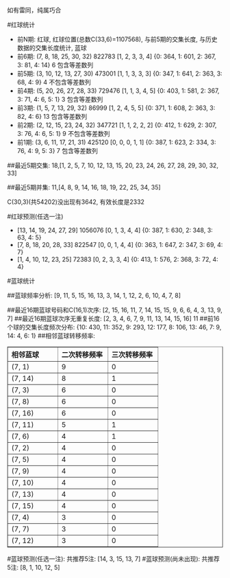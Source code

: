 <!-- 
.. title: 双色球2012148期(2012-12-16)数据分析报告
.. slug: slott-2012148-2012-12-16-report
.. date: 2012-12-17 08:00:00 UTC+08:00
.. tags: Lottery
.. link: 
.. description: 
.. type: text
-->

如有雷同，纯属巧合

<!-- TEASER_END-->

#红球统计

- 前N期: 红球, 红球位置(总数C(33,6)=1107568), 与前5期的交集长度, 与历史数据的交集长度统计, 蓝球
- 前6期: (7, 8, 18, 25, 30, 32) 822783 [1, 2, 3, 3, 4] {0: 364, 1: 601, 2: 367, 3: 81, 4: 14} 6 包含等差数列
- 前5期: (3, 10, 12, 13, 27, 30) 473001 [1, 1, 3, 3, 3] {0: 347, 1: 641, 2: 363, 3: 68, 4: 9} 4 不包含等差数列
- 前4期: (5, 20, 26, 27, 28, 33) 729476 [1, 1, 3, 4, 5] {0: 403, 1: 581, 2: 367, 3: 71, 4: 6, 5: 1} 3 包含等差数列
- 前3期: (1, 5, 7, 13, 29, 32) 86999 [1, 2, 4, 5, 5] {0: 371, 1: 608, 2: 363, 3: 82, 4: 6} 13 包含等差数列
- 前2期: (2, 12, 15, 23, 24, 32) 347721 [1, 1, 2, 2, 2] {0: 412, 1: 629, 2: 307, 3: 76, 4: 6, 5: 1} 9 不包含等差数列
- 前1期: (3, 6, 11, 17, 21, 31) 425120 [0, 0, 0, 1, 1] {0: 387, 1: 623, 2: 334, 3: 76, 4: 9, 5: 3} 7 包含等差数列

##最近5期交集:
18,[1, 2, 5, 7, 10, 12, 13, 15, 20, 23, 24, 26, 27, 28, 29, 30, 32, 33]

##最近5期并集:
11,[4, 8, 9, 14, 16, 18, 19, 22, 25, 34, 35]

C(30,3)(共54202)没出现有3642, 
有效长度是2332

#红球预测(任选一注)

- [13, 14, 19, 24, 27, 29] 1056076 [0, 1, 3, 4, 4] {0: 387, 1: 630, 2: 348, 3: 63, 4: 5}
- [7, 8, 18, 20, 28, 33] 822547 [0, 0, 1, 4, 4] {0: 363, 1: 647, 2: 347, 3: 69, 4: 7}
- [1, 4, 10, 12, 23, 25] 72383 [0, 2, 3, 3, 4] {0: 413, 1: 576, 2: 368, 3: 72, 4: 4}

#蓝球统计

##蓝球频率分析:
[9, 11, 5, 15, 16, 13, 3, 14, 1, 12, 2, 6, 10, 4, 7, 8]

##最近16期蓝球号码和C(16,1)次序:
[2, 15, 16, 11, 7, 14, 15, 15, 9, 6, 6, 4, 3, 13, 9, 7]
##最近16期蓝球次序无重复长度:
[2, 3, 4, 6, 7, 9, 11, 13, 14, 15, 16] 11
##前16个球的交集长度频次分布:
{10: 430, 11: 352, 9: 293, 12: 177, 8: 106, 13: 46, 7: 9, 14: 4, 6: 1}
##相邻蓝球转移频率:
<table border="1" class="table table-striped dataframe">
  <thead>
    <tr style="text-align: left;">
      <th style="min-width: 100px;">相邻蓝球</th>
      <th style="min-width: 100px;">二次转移频率</th>
      <th style="min-width: 100px;">三次转移频率</th>
    </tr>
  </thead>
  <tbody>
    <tr>
      <td>  (7, 1)</td>
      <td> 9</td>
      <td> 0</td>
    </tr>
    <tr>
      <td> (7, 14)</td>
      <td> 8</td>
      <td> 1</td>
    </tr>
    <tr>
      <td>  (7, 3)</td>
      <td> 6</td>
      <td> 0</td>
    </tr>
    <tr>
      <td>  (7, 8)</td>
      <td> 6</td>
      <td> 0</td>
    </tr>
    <tr>
      <td> (7, 16)</td>
      <td> 6</td>
      <td> 0</td>
    </tr>
    <tr>
      <td> (7, 11)</td>
      <td> 5</td>
      <td> 1</td>
    </tr>
    <tr>
      <td>  (7, 6)</td>
      <td> 4</td>
      <td> 1</td>
    </tr>
    <tr>
      <td>  (7, 2)</td>
      <td> 4</td>
      <td> 0</td>
    </tr>
    <tr>
      <td>  (7, 5)</td>
      <td> 4</td>
      <td> 0</td>
    </tr>
    <tr>
      <td>  (7, 9)</td>
      <td> 4</td>
      <td> 0</td>
    </tr>
    <tr>
      <td> (7, 10)</td>
      <td> 4</td>
      <td> 0</td>
    </tr>
    <tr>
      <td> (7, 13)</td>
      <td> 4</td>
      <td> 0</td>
    </tr>
    <tr>
      <td> (7, 15)</td>
      <td> 4</td>
      <td> 0</td>
    </tr>
    <tr>
      <td>  (7, 4)</td>
      <td> 3</td>
      <td> 0</td>
    </tr>
    <tr>
      <td>  (7, 7)</td>
      <td> 3</td>
      <td> 0</td>
    </tr>
    <tr>
      <td> (7, 12)</td>
      <td> 3</td>
      <td> 0</td>
    </tr>
  </tbody>
</table>
#蓝球预测(任选一注):
共推荐5注: [14, 3, 15, 13, 7]
#蓝球预测(尚未出现):
共推荐5注: [8, 1, 10, 12, 5]

